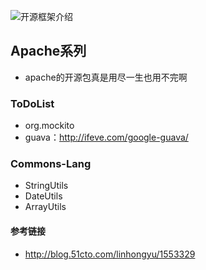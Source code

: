 ![开源框架介绍](https://github.com/MagnetoWang/ideas-I-guess/blob/master/markdown-for-document-organization-management/manage-pictures/opensource.png)



## Apache系列

- apache的开源包真是用尽一生也用不完啊



### ToDoList

- org.mockito 
- guava：http://ifeve.com/google-guava/



### Commons-Lang

- StringUtils 
- DateUtils 
- ArrayUtils 

#### 参考链接

- http://blog.51cto.com/linhongyu/1553329







